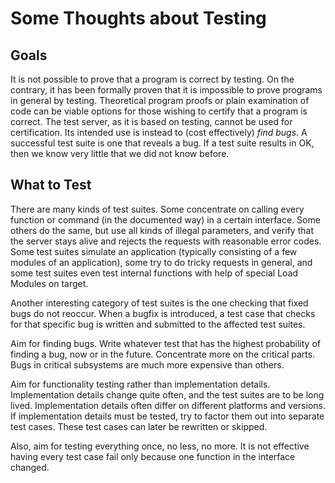 <!--
%CopyrightBegin%

Copyright Ericsson AB 2023. All Rights Reserved.

Licensed under the Apache License, Version 2.0 (the "License");
you may not use this file except in compliance with the License.
You may obtain a copy of the License at

    http://www.apache.org/licenses/LICENSE-2.0

Unless required by applicable law or agreed to in writing, software
distributed under the License is distributed on an "AS IS" BASIS,
WITHOUT WARRANTIES OR CONDITIONS OF ANY KIND, either express or implied.
See the License for the specific language governing permissions and
limitations under the License.

%CopyrightEnd%
-->
# Some Thoughts about Testing

## Goals

It is not possible to prove that a program is correct by testing. On the
contrary, it has been formally proven that it is impossible to prove programs in
general by testing. Theoretical program proofs or plain examination of code can
be viable options for those wishing to certify that a program is correct. The
test server, as it is based on testing, cannot be used for certification. Its
intended use is instead to (cost effectively) _find bugs_. A successful test
suite is one that reveals a bug. If a test suite results in OK, then we know
very little that we did not know before.

## What to Test

There are many kinds of test suites. Some concentrate on calling every function
or command (in the documented way) in a certain interface. Some others do the
same, but use all kinds of illegal parameters, and verify that the server stays
alive and rejects the requests with reasonable error codes. Some test suites
simulate an application (typically consisting of a few modules of an
application), some try to do tricky requests in general, and some test suites
even test internal functions with help of special Load Modules on target.

Another interesting category of test suites is the one checking that fixed bugs
do not reoccur. When a bugfix is introduced, a test case that checks for that
specific bug is written and submitted to the affected test suites.

Aim for finding bugs. Write whatever test that has the highest probability of
finding a bug, now or in the future. Concentrate more on the critical parts.
Bugs in critical subsystems are much more expensive than others.

Aim for functionality testing rather than implementation details. Implementation
details change quite often, and the test suites are to be long lived.
Implementation details often differ on different platforms and versions. If
implementation details must be tested, try to factor them out into separate test
cases. These test cases can later be rewritten or skipped.

Also, aim for testing everything once, no less, no more. It is not effective
having every test case fail only because one function in the interface changed.
